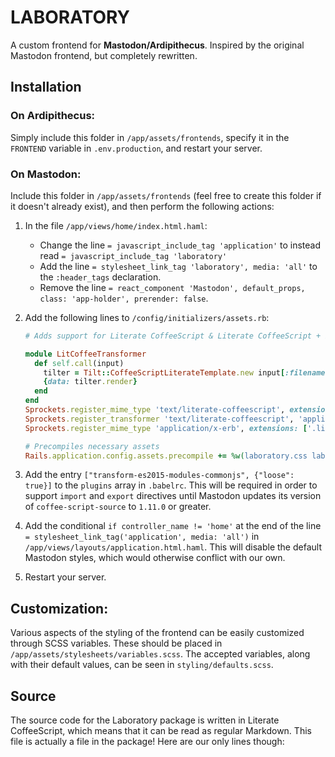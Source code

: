 #  LABORATORY  #

A custom frontend for **Mastodon/Ardipithecus**.
Inspired by the original Mastodon frontend, but completely rewritten.

##  Installation  ##

###  On Ardipithecus:  ###

Simply include this folder in `/app/assets/frontends`, specify it in the `FRONTEND` variable in `.env.production`, and restart your server.

###  On Mastodon:  ###

Include this folder in `/app/assets/frontends` (feel free to create this folder if it doesn't already exist), and then perform the following actions:

1.  In the file `/app/views/home/index.html.haml`:

    -   Change the line `= javascript_include_tag 'application'` to instead read `= javascript_include_tag 'laboratory'`
    -   Add the line `= stylesheet_link_tag 'laboratory', media: 'all'` to the `:header_tags` declaration.
    -  Remove the line `= react_component 'Mastodon', default_props, class: 'app-holder', prerender: false`.

2.  Add the following lines to `/config/initializers/assets.rb`:

    ```ruby
    # Adds support for Literate CoffeeScript & Literate CoffeeScript + ERB

    module LitCoffeeTransformer
      def self.call(input)
        tilter = Tilt::CoffeeScriptLiterateTemplate.new input[:filename], input[:data]
        {data: tilter.render}
      end
    end
    Sprockets.register_mime_type 'text/literate-coffeescript', extensions: ['.litcoffee', '.coffee.md']
    Sprockets.register_transformer 'text/literate-coffeescript', 'application/javascript', LitCoffeeTransformer
    Sprockets.register_mime_type 'application/x-erb', extensions: ['.litcoffee.erb', '.coffee.md.erb']

    # Precompiles necessary assets
    Rails.application.config.assets.precompile += %w(laboratory.css laboratory.js)
    ```

3.  Add the entry `["transform-es2015-modules-commonjs", {"loose": true}]` to the `plugins` array in `.babelrc`.
    This will be required in order to support `import` and `export` directives until Mastodon updates its version of `coffee-script-source` to `1.11.0` or greater.

4.  Add the conditional `if controller_name != 'home'` at the end of the line `= stylesheet_link_tag('application', media: 'all')` in `/app/views/layouts/application.html.haml`.
    This will disable the default Mastodon styles, which would otherwise conflict with our own.

5.  Restart your server.

##  Customization:  ##

Various aspects of the styling of the frontend can be easily customized through SCSS variables.
These should be placed in `/app/assets/stylesheets/variables.scss`.
The accepted variables, along with their default values, can be seen in `styling/defaults.scss`.

##  Source  ##

The source code for the Laboratory package is written in Literate CoffeeScript, which means that it can be read as regular Markdown.
This file is actually a file in the package!
Here are our only lines though:
